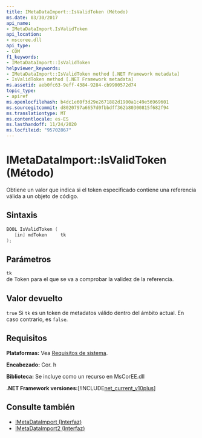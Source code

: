 ```yaml
---
title: IMetaDataImport::IsValidToken (Método)
ms.date: 03/30/2017
api_name:
- IMetaDataImport.IsValidToken
api_location:
- mscoree.dll
api_type:
- COM
f1_keywords:
- IMetaDataImport::IsValidToken
helpviewer_keywords:
- IMetaDataImport::IsValidToken method [.NET Framework metadata]
- IsValidToken method [.NET Framework metadata]
ms.assetid: aeb0fc63-9eff-4384-9284-cb9900572d74
topic_type:
- apiref
ms.openlocfilehash: b4dc1e60f3d29e2671882d1900a1c49e56969601
ms.sourcegitcommit: d8020797a6657d0fbbdff362b80300815f682f94
ms.translationtype: MT
ms.contentlocale: es-ES
ms.lasthandoff: 11/24/2020
ms.locfileid: "95702867"
---
```

# <a name="imetadataimportisvalidtoken-method"></a>IMetaDataImport::IsValidToken (Método)

Obtiene un valor que indica si el token especificado contiene una referencia válida a un objeto de código.  
  
## <a name="syntax"></a>Sintaxis  
  
```cpp  
BOOL IsValidToken (  
   [in] mdToken     tk  
);  
```  
  
## <a name="parameters"></a>Parámetros  

 `tk`  
 de Token para el que se va a comprobar la validez de la referencia.  
  
## <a name="return-value"></a>Valor devuelto  

 `true` Si `tk` es un token de metadatos válido dentro del ámbito actual. En caso contrario, es `false`.  
  
## <a name="requirements"></a>Requisitos  

 **Plataformas:** Vea [Requisitos de sistema](../../get-started/system-requirements.md).  
  
 **Encabezado:** Cor. h  
  
 **Biblioteca:** Se incluye como un recurso en MsCorEE.dll  
  
 **.NET Framework versiones:**[!INCLUDE[net_current_v10plus](../../../../includes/net-current-v10plus-md.md)]  
  
## <a name="see-also"></a>Consulte también

- [IMetaDataImport (Interfaz)](imetadataimport-interface.md)
- [IMetaDataImport2 (Interfaz)](imetadataimport2-interface.md)

